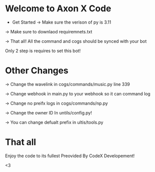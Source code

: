 # Welcome to Axon X Code

- Get Started
-> Make sure the verison of py is 3.11

-> Make sure to downlaod requiremnets.txt

-> That all! All the command and cogs should be synced with your bot

Only 2 step is requires to set this bot!

# Other Changes

-> Change the wavelink in cogs/commands/music.py line 339

-> Change webhook in main.py to your webhook so it can command log

-> Change no preifx logs in cogs/commands/np.py 

-> Change the owner ID In untils/config.py!

-> You can change defualt prefix in ultis/tools.py

# That all 

Enjoy the code to its fullest Preovided By CodeX Developement!

<3
